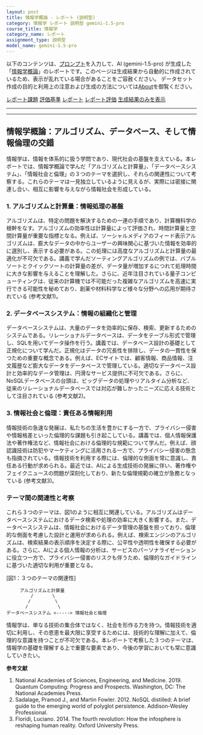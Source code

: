 ```yaml
---
layout: post
title: 情報学概論 - レポート (説明型)
category: 情報学 レポート 説明型 gemini-1.5-pro
course_title: 情報学
category_name: レポート
assignment_type: 説明型
model_name: gemini-1.5-pro
---
```


以下のコンテンツは、[プロンプト](http://127.0.0.1:8000/generated/情報学/gemini-1.5-pro/prompt_レポート-説明型.md)を入力して、AI (gemini-1.5-pro) が生成した「[情報学概論](/contents/情報学/)」のレポートです。このページは生成結果から自動的に作成されているため、表示が乱れている場合があることをご容赦ください。
データセット作成の目的と利用上の注意および生成の方法については[About](/About)を御覧ください。

[レポート課題](../レポート課題-説明型)
[評価基準](../評価基準-説明型)
[レポート](../レポート-説明型)
[レポート評価](../レポート評価-説明型)
[生成結果のみを表示](http://127.0.0.1:8000/generated/情報学/gemini-1.5-pro/レポート-説明型.md)
  

***
***
  
## 情報学概論：アルゴリズム、データベース、そして情報倫理の交錯

情報学は、情報を体系的に扱う学問であり、現代社会の基盤を支えている。本レポートでは、情報学概論で学んだ「アルゴリズムと計算量」、「データベースシステム」、「情報社会と倫理」の３つのテーマを選択し、それらの関連性について考察する。これらのテーマは一見独立しているように見えるが、実際には密接に関連し合い、相互に影響を与えながら情報社会を形成している。

### 1. アルゴリズムと計算量：情報処理の基盤

アルゴリズムは、特定の問題を解決するための一連の手順であり、計算機科学の根幹をなす。アルゴリズムの効率性は計算量によって評価され、時間計算量と空間計算量が重要な指標となる。例えば、ソーシャルメディアのフィード表示アルゴリズムは、膨大なデータの中からユーザーの興味関心に基づいた情報を効率的に選別し、表示する必要がある。この処理には高度なアルゴリズムと計算量の最適化が不可欠である。講義で学んだソーティングアルゴリズムの例では、バブルソートとクイックソートの計算量の差が、データ量が増加するにつれて処理時間に大きな影響を与えることを理解した。さらに、近年注目されている量子コンピューティングは、従来の計算機では不可能だった複雑なアルゴリズムを高速に実行できる可能性を秘めており、創薬や材料科学など様々な分野への応用が期待されている (参考文献1)。

### 2. データベースシステム：情報の組織化と管理

データベースシステムは、大量のデータを効率的に保存、検索、更新するためのシステムである。リレーショナルデータベースは、データをテーブル形式で管理し、SQLを用いてデータ操作を行う。講義では、データベース設計の基礎として正規化について学んだ。正規化はデータの冗長性を排除し、データの一貫性を保つための重要な概念である。例えば、ECサイトでは、顧客情報、商品情報、注文履歴など膨大なデータをデータベースで管理している。適切なデータベース設計と効率的なデータ管理は、円滑なサービス提供に不可欠である。さらに、NoSQLデータベースの台頭は、ビッグデータの処理やリアルタイム分析など、従来のリレーショナルデータベースでは対応が難しかったニーズに応える技術として注目されている (参考文献2)。

### 3. 情報社会と倫理：責任ある情報利用

情報技術の急速な発展は、私たちの生活を豊かにする一方で、プライバシー侵害や情報格差といった倫理的な課題も引き起こしている。講義では、個人情報保護法や著作権法など、情報社会における倫理的な規範について学んだ。例えば、顔認識技術は防犯やマーケティングに活用される一方で、プライバシー侵害の懸念も指摘されている。情報技術を利用する際には、倫理的な側面を常に意識し、責任ある行動が求められる。最近では、AIによる生成技術の発展に伴い、著作権やフェイクニュースの問題が深刻化しており、新たな倫理規範の確立が急務となっている (参考文献3)。


### テーマ間の関連性と考察

これら３つのテーマは、図1のように相互に関連している。アルゴリズムはデータベースシステムにおけるデータ検索や処理の効率に大きく影響する。また、データベースシステムは、情報社会におけるデータ管理の基盤を担っており、倫理的な側面を考慮した設計と運用が求められる。例えば、検索エンジンのアルゴリズムは、検索結果の表示順序を決定する際に、公平性や透明性を確保する必要がある。さらに、AIによる個人情報の分析は、サービスのパーソナライゼーションに役立つ一方で、プライバシー侵害のリスクも伴うため、倫理的なガイドラインに基づいた適切な利用が重要となる。

[図1：３つのテーマの関連性]
```
     アルゴリズムと計算量
         /       \
        /         \
       /           \
データベースシステム <-----> 情報社会と倫理 
```

情報学は、単なる技術の集合体ではなく、社会を形作る力を持つ。情報技術を適切に利用し、その恩恵を最大限に享受するためには、技術的な理解に加えて、倫理的な意識を持つことが不可欠である。本レポートで考察した３つのテーマは、情報学の基礎を理解する上で重要な要素であり、今後の学習においても常に意識していきたい。


**参考文献**

1.  National Academies of Sciences, Engineering, and Medicine. 2019. Quantum Computing: Progress and Prospects. Washington, DC: The National Academies Press.
2.  Sadalage, Pramod J., and Martin Fowler. 2012. NoSQL distilled: A brief guide to the emerging world of polyglot persistence. Addison-Wesley Professional.
3.  Floridi, Luciano. 2014. The fourth revolution: How the infosphere is reshaping human reality. Oxford University Press.
